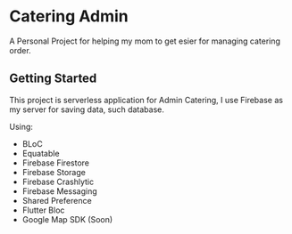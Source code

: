 # Catering Admin

A Personal Project for helping my mom to get esier for managing catering order.

## Getting Started

This project is serverless application for Admin Catering, I use Firebase as my server for saving data, such database.

Using:
  - BLoC
  - Equatable
  - Firebase Firestore
  - Firebase Storage
  - Firebase Crashlytic
  - Firebase Messaging
  - Shared Preference
  - Flutter Bloc
  - Google Map SDK (Soon)
  
